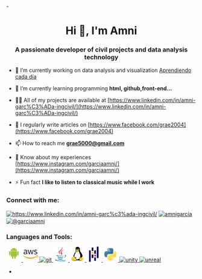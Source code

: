 -<h1 align="center">Hi 👋, I'm Amni</h1>
<h3 align="center">A passionate developer of civil projects and data analysis technology</h3>

- 🔭 I’m currently working on data analysis and visualization [Aprendiendo cada día](file:///C:/Users/grae2/OneDrive/Documentos/Projeto/index2.html)

- 🌱 I’m currently learning programming **html, github,front-end...**

- 👨‍💻 All of my projects are available at [https://www.linkedin.com/in/amni-garc%C3%ADa-ingcivil/](https://www.linkedin.com/in/amni-garc%C3%ADa-ingcivil/)

- 📝 I regularly write articles on [https://www.facebook.com/grae2004](https://www.facebook.com/grae2004)

- 📫 How to reach me **grae5000@gmail.com**

- 📄 Know about my experiences [https://www.instagram.com/garciaamni/](https://www.instagram.com/garciaamni/)

- ⚡ Fun fact **I like to listen to classical music while I work**

<h3 align="left">Connect with me:</h3>
<p align="left">
<a href="https://linkedin.com/in/https://www.linkedin.com/in/amni-garc%c3%ada-ingcivil/" target="blank"><img align="center" src="https://raw.githubusercontent.com/rahuldkjain/github-profile-readme-generator/master/src/images/icons/Social/linked-in-alt.svg" alt="https://www.linkedin.com/in/amni-garc%c3%ada-ingcivil/" height="30" width="40" /></a>
<a href="https://fb.com/amnigarcía" target="blank"><img align="center" src="https://raw.githubusercontent.com/rahuldkjain/github-profile-readme-generator/master/src/images/icons/Social/facebook.svg" alt="amnigarcía" height="30" width="40" /></a>
<a href="https://instagram.com/@garciaamni" target="blank"><img align="center" src="https://raw.githubusercontent.com/rahuldkjain/github-profile-readme-generator/master/src/images/icons/Social/instagram.svg" alt="@garciaamni" height="30" width="40" /></a>
</p>

<h3 align="left">Languages and Tools:</h3>
<p align="left"> <a href="https://developer.android.com" target="_blank" rel="noreferrer"> <img src="https://raw.githubusercontent.com/devicons/devicon/master/icons/android/android-original-wordmark.svg" alt="android" width="40" height="40"/> </a> <a href="https://aws.amazon.com" target="_blank" rel="noreferrer"> <img src="https://raw.githubusercontent.com/devicons/devicon/master/icons/amazonwebservices/amazonwebservices-original-wordmark.svg" alt="aws" width="40" height="40"/> </a> <a href="https://git-scm.com/" target="_blank" rel="noreferrer"> <img src="https://www.vectorlogo.zone/logos/git-scm/git-scm-icon.svg" alt="git" width="40" height="40"/> </a> <a href="https://www.java.com" target="_blank" rel="noreferrer"> <img src="https://raw.githubusercontent.com/devicons/devicon/master/icons/java/java-original.svg" alt="java" width="40" height="40"/> </a> <a href="https://www.linux.org/" target="_blank" rel="noreferrer"> <img src="https://raw.githubusercontent.com/devicons/devicon/master/icons/linux/linux-original.svg" alt="linux" width="40" height="40"/> </a> <a href="https://pandas.pydata.org/" target="_blank" rel="noreferrer"> <img src="https://raw.githubusercontent.com/devicons/devicon/2ae2a900d2f041da66e950e4d48052658d850630/icons/pandas/pandas-original.svg" alt="pandas" width="40" height="40"/> </a> <a href="https://www.python.org" target="_blank" rel="noreferrer"> <img src="https://raw.githubusercontent.com/devicons/devicon/master/icons/python/python-original.svg" alt="python" width="40" height="40"/> </a> <a href="https://unity.com/" target="_blank" rel="noreferrer"> <img src="https://www.vectorlogo.zone/logos/unity3d/unity3d-icon.svg" alt="unity" width="40" height="40"/> </a> <a href="https://unrealengine.com/" target="_blank" rel="noreferrer"> <img src="https://raw.githubusercontent.com/kenangundogan/fontisto/036b7eca71aab1bef8e6a0518f7329f13ed62f6b/icons/svg/brand/unreal-engine.svg" alt="unreal" width="40" height="40"/> </a> </p>

- <!---
 👋 Hi, I’m @Amnigarcia
- 👀 I’m interested in
- Civil Engineer...
- 🌱 I’m currently learning programation...
- 💞️ I’m looking to collaborate on aplication architectural design and structural calculation projects...
- 📫 How to reach me grae500@gmail.com...
- 😄 Pronouns: grae...
- ⚡ Fun fact: clasisc music...
- 
Amnigarcia/Amnigarcia is a ✨ special ✨ repository because its `README.md` (this file) appears on your GitHub profile.
You can click the Preview link to take a look at your changes.
--->
  
